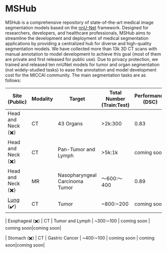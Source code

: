 # MSHub
MSHub is a comprehensive repository of state-of-the-art medical image segmentation models based on the [nnU-Net](https://github.com/MIC-DKFZ/nnUNet) framework. Designed for researchers, developers, and healthcare professionals, MSHub aims to streamline the development and deployment of medical segmentation applications by providing a centralized hub for diverse and high-quality segmentation models. We have collected more than 13k 3D CT scans with manual annotation to model development to achieve this goal (most of them are private and first released for public use). Due to privacy protection, we trained and released ten nnUNet models for tumor and organ segmentation (not widely-studied tasks) to ease the annotation and model development cost for the MICCAI community. The main segmentation tasks are as follows:

| **Site (Public)**        | **Modality** | **Target**       | **Total Number (Train:Test)** | **Performance (DSC)** | **Pre-trained model link** | **Reference** | 
|-----------------|--------------|------------------|-------------------------------|-----------------------|-------------------------------|-----------------------|
|  Head and Neck (✖️)  | CT           | 43 Organs        | >2k:300                       | 0.83                  |coming soon | coming soon|
|  Head and Neck (✖️)  | CT           | Pan-Tumor and Lymph  | >5k:1k                        |     coming soon       | coming soon|coming soon|
|  Head and Neck (✖️)  | MR           | Nasopharyngeal Carcinoma Tumor  | ～600:～400                        |     0.89       | [model/nnunetv1](https://drive.google.com/file/d/1gweae9uHaCRno1zKw_fhksYr_VDUaWg2/view?usp=drive_link)|[GreenJournal](https://www.sciencedirect.com/science/article/pii/S016781402300018X)|
|  [Lung](https://www.cancerimagingarchive.net/collection/lidc-idri/) (✔️)  | CT           | Tumor | ~800:~200                        |     coming soon       | coming soon|coming soon|

|  Esophageal (✖️)  | CT           | Tumor and Lymph  | ~300:~100                        |     coming soon       | coming soon|coming soon|

|  Stomach (✖️)  | CT           | Gastric Cancer   | ~400:~100                        |     coming soon       | coming soon|coming soon|
